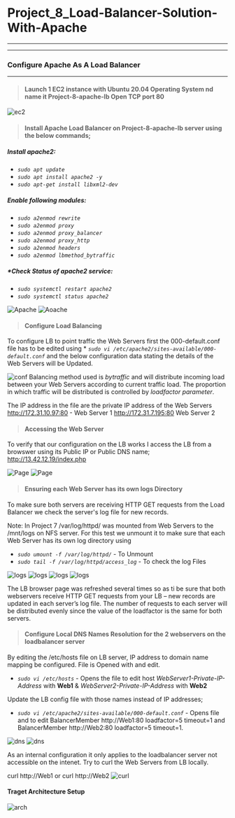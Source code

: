 # **Project_8_Load-Balancer-Solution-With-Apache**
___
____
### **Configure Apache As A Load Balancer**
___
>#### Launch 1 EC2 instance with Ubuntu 20.04 Operating System nd name it Project-8-apache-lb  Open TCP port 80 

![ec2](./Project_8_Images/ec2.PNG)
>#### Install Apache Load Balancer on Project-8-apache-lb server using the below commands;
##### *Install apache2:*
* *`sudo apt update`*
* *`sudo apt install apache2 -y`*
* *`sudo apt-get install libxml2-dev`*
##### *Enable following modules:*
* *`sudo a2enmod rewrite`*
* *`sudo a2enmod proxy`*
* *`sudo a2enmod proxy_balancer`*
* *`sudo a2enmod proxy_http`*
* *`sudo a2enmod headers`*
* *`sudo a2enmod lbmethod_bytraffic`*
##### *Check Status of apache2 service:
* *`sudo systemctl restart apache2`*
* *`sudo systemctl status apache2`*

![Apache](./Project_8_Images/aptupdate.PNG)
![Aoache](./Project_8_Images/apache.PNG)
>#### Configure Load Balancing
To configure LB to point traffic the Web Servers first the 000-default.conf file has to be edited using * *`sudo vi /etc/apache2/sites-available/000-default.conf`* and the below configuration data stating the details of the Web Servers will be Updated.

![conf](./Project_8_Images/Config%20File.PNG)
Balancing  method used is *bytraffic* and will distribute incoming load between your Web Servers according to current traffic load. The proportion in which traffic will be distributed is controlled by *loadfactor parameter*.

The IP address in the file are the private IP address of the Web Servers
http://172.31.10.97:80 - Web Server 1
http://172.31.7.195:80 Web Server 2

>#### Accessing the Web Server
To verify that our configuration on the LB works I access the LB from a browswer using its Public IP or Public DNS name; http://13.42.12.19/index.php

![Page](./Project_8_Images/page.PNG)
![Page](./Project_8_Images/page1.PNG)
>#### Ensuring each Web Server has its own logs Directory
To make sure both servers are receiving HTTP GET requests from the Load Balancer we check the server's log file for new records.

Note: In Project 7 /var/log/httpd/ was mounted from Web Servers to the /mnt/logs on NFS server. For this test we unmount it to make sure that each Web Server has its own log directory using 
* *`sudo umount -f /var/log/httpd/`* - To Unmount
* *`sudo tail -f /var/log/httpd/access_log`* - To check the log Files

![logs](./Project_8_Images/logs.PNG)
![logs](./Project_8_Images/logs1.PNG)
![logs](./Project_8_Images/logs2.PNG)
![logs](./Project_8_Images/logs3.PNG)

The LB browser page was refreshed several times so as ti be sure that both webservers receive HTTP GET requests from your LB – new records are updated in each server’s log file. The number of requests to each server will be distributed evenly since the value of the loadfactor is the same for both servers.
>#### Configure Local DNS Names Resolution for the 2 webservers on the loadbalancer server
By editing the /etc/hosts file on LB server, IP address to domain name mapping be configured. File is Opened with and edit.
* *`sudo vi /etc/hosts`* - Opens the file to edit host *WebServer1-Private-IP-Address* with **Web1** &  *WebServer2-Private-IP-Address* with **Web2**

Update the LB config file with those names instead of IP addresses;
* *`sudo vi /etc/apache2/sites-available/000-default.conf`* - Opens file and to edit BalancerMember http://Web1:80 loadfactor=5 timeout=1  and BalancerMember http://Web2:80 loadfactor=5 timeout=1.

![dns](./Project_8_Images/dns.PNG)
![dns](./Project_8_Images/dns1.PNG)

As an internal configuration it only applies to the loadbalancer server not accessible on the intenet. Try to curl the Web Servers from LB locally.

curl http://Web1 or curl http://Web2
![curl](./Project_8_Images/curl.PNG)

#### Traget Architecture Setup
![arch](./Project_8_Images/arch.PNG)
